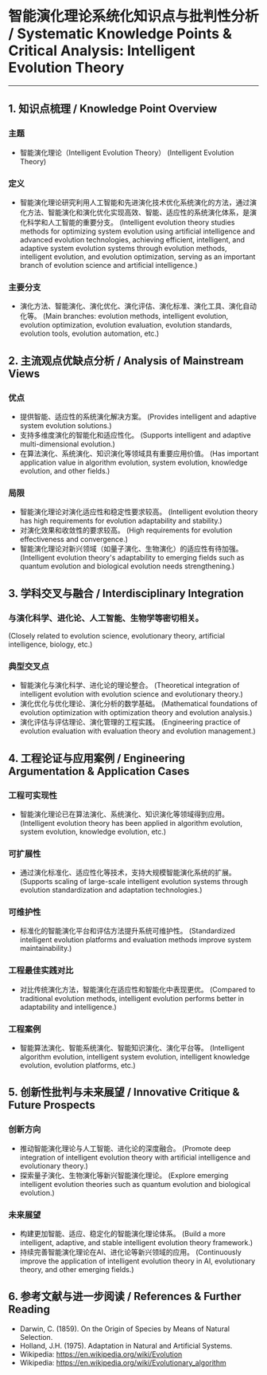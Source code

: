 # 智能演化理论系统化知识点与批判性分析 / Systematic Knowledge Points & Critical Analysis: Intelligent Evolution Theory

---

## 1. 知识点梳理 / Knowledge Point Overview

### 主题
- 智能演化理论（Intelligent Evolution Theory）
  (Intelligent Evolution Theory)

### 定义
- 智能演化理论研究利用人工智能和先进演化技术优化系统演化的方法，通过演化方法、智能演化和演化优化实现高效、智能、适应性的系统演化体系，是演化科学和人工智能的重要分支。
  (Intelligent evolution theory studies methods for optimizing system evolution using artificial intelligence and advanced evolution technologies, achieving efficient, intelligent, and adaptive system evolution systems through evolution methods, intelligent evolution, and evolution optimization, serving as an important branch of evolution science and artificial intelligence.)

### 主要分支
- 演化方法、智能演化、演化优化、演化评估、演化标准、演化工具、演化自动化等。
  (Main branches: evolution methods, intelligent evolution, evolution optimization, evolution evaluation, evolution standards, evolution tools, evolution automation, etc.)

## 2. 主流观点优缺点分析 / Analysis of Mainstream Views

### 优点
- 提供智能、适应性的系统演化解决方案。
  (Provides intelligent and adaptive system evolution solutions.)
- 支持多维度演化的智能化和适应性化。
  (Supports intelligent and adaptive multi-dimensional evolution.)
- 在算法演化、系统演化、知识演化等领域具有重要应用价值。
  (Has important application value in algorithm evolution, system evolution, knowledge evolution, and other fields.)

### 局限
- 智能演化理论对演化适应性和稳定性要求较高。
  (Intelligent evolution theory has high requirements for evolution adaptability and stability.)
- 对演化效果和收敛性的要求较高。
  (High requirements for evolution effectiveness and convergence.)
- 智能演化理论对新兴领域（如量子演化、生物演化）的适应性有待加强。
  (Intelligent evolution theory's adaptability to emerging fields such as quantum evolution and biological evolution needs strengthening.)

## 3. 学科交叉与融合 / Interdisciplinary Integration

### 与演化科学、进化论、人工智能、生物学等密切相关。
  (Closely related to evolution science, evolutionary theory, artificial intelligence, biology, etc.)

### 典型交叉点
- 智能演化与演化科学、进化论的理论整合。
  (Theoretical integration of intelligent evolution with evolution science and evolutionary theory.)
- 演化优化与优化理论、演化分析的数学基础。
  (Mathematical foundations of evolution optimization with optimization theory and evolution analysis.)
- 演化评估与评估理论、演化管理的工程实践。
  (Engineering practice of evolution evaluation with evaluation theory and evolution management.)

## 4. 工程论证与应用案例 / Engineering Argumentation & Application Cases

### 工程可实现性
- 智能演化理论已在算法演化、系统演化、知识演化等领域得到应用。
  (Intelligent evolution theory has been applied in algorithm evolution, system evolution, knowledge evolution, etc.)

### 可扩展性
- 通过演化标准化、适应性化等技术，支持大规模智能演化系统的扩展。
  (Supports scaling of large-scale intelligent evolution systems through evolution standardization and adaptation technologies.)

### 可维护性
- 标准化的智能演化平台和评估方法提升系统可维护性。
  (Standardized intelligent evolution platforms and evaluation methods improve system maintainability.)

### 工程最佳实践对比
- 对比传统演化方法，智能演化在适应性和智能化中表现更优。
  (Compared to traditional evolution methods, intelligent evolution performs better in adaptability and intelligence.)

### 工程案例
- 智能算法演化、智能系统演化、智能知识演化、演化平台等。
  (Intelligent algorithm evolution, intelligent system evolution, intelligent knowledge evolution, evolution platforms, etc.)

## 5. 创新性批判与未来展望 / Innovative Critique & Future Prospects

### 创新方向
- 推动智能演化理论与人工智能、进化论的深度融合。
  (Promote deep integration of intelligent evolution theory with artificial intelligence and evolutionary theory.)
- 探索量子演化、生物演化等新兴智能演化理论。
  (Explore emerging intelligent evolution theories such as quantum evolution and biological evolution.)

### 未来展望
- 构建更加智能、适应、稳定化的智能演化理论体系。
  (Build a more intelligent, adaptive, and stable intelligent evolution theory framework.)
- 持续完善智能演化理论在AI、进化论等新兴领域的应用。
  (Continuously improve the application of intelligent evolution theory in AI, evolutionary theory, and other emerging fields.)

## 6. 参考文献与进一步阅读 / References & Further Reading

- Darwin, C. (1859). On the Origin of Species by Means of Natural Selection.
- Holland, J.H. (1975). Adaptation in Natural and Artificial Systems.
- Wikipedia: <https://en.wikipedia.org/wiki/Evolution>
- Wikipedia: <https://en.wikipedia.org/wiki/Evolutionary_algorithm> 